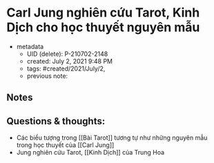 # Carl Jung nghiên cứu Tarot, Kinh Dịch cho học thuyết nguyên mẫu

- metadata
	- UID (delete): P-210702-2148
	- created: July 2, 2021 9:48 PM 
	- tags: #created/2021/July/2,
	- previous note:

## Notes

## Questions & thoughts:
- Các biểu tượng trong [[Bài Tarot]] tương tự như những nguyên mẫu trong học thuyết của [[Carl Jung]]
- Jung nghiên cứu Tarot, [[Kinh Dịch]] của Trung Hoa
